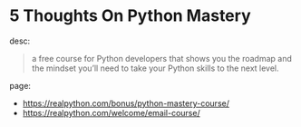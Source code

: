 # 5 Thoughts On Python Mastery
desc:
>a free course for Python developers that shows you the roadmap and the mindset you’ll need to take your Python skills to the next level.

page:
- https://realpython.com/bonus/python-mastery-course/
- https://realpython.com/welcome/email-course/
